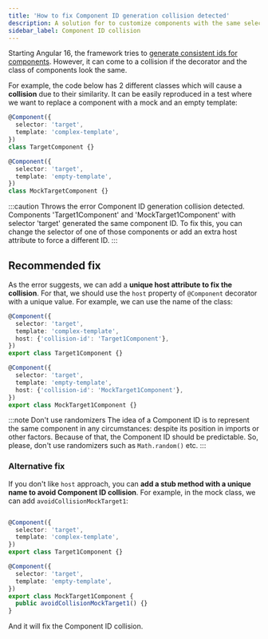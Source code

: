 ```yaml
---
title: 'How to fix Component ID generation collision detected'
description: A solution for to customize components with the same selector
sidebar_label: Component ID collision
---
```


Starting Angular 16, the framework tries to [generate consistent ids for components](https://github.com/angular/angular/commit/0e5f9ba6f427a79a0b741c1780cd2ff72cc3100a#diff-4374dd238deae3e4714315fc97bb9983092ada87475d8e0b8d28e191571941deR668).
However, it can come to a collision if the decorator and the class of components look the same.

For example, the code below has 2 different classes which will cause a **collision** due to their similarity.
It can be easily reproduced in a test where we want to replace a component with a mock and an empty template:

```ts
@Component({
  selector: 'target',
  template: 'complex-template',
})
class TargetComponent {}

@Component({
  selector: 'target',
  template: 'empty-template',
})
class MockTargetComponent {}
```

:::caution Throws the error
Component ID generation collision detected. Components 'Target1Component' and 'MockTarget1Component' with selector 'target' generated the same component ID. To fix this, you can change the selector of one of those components or add an extra host attribute to force a different ID. 
:::

## Recommended fix

As the error suggests, we can add a **unique host attribute to fix the collision**.
For that, we should use the `host` property of `@Component` decorator with a unique value.
For example, we can use the name of the class:

```ts
@Component({
  selector: 'target',
  template: 'complex-template',
  host: {'collision-id': 'Target1Component'},
})
export class Target1Component {}

@Component({
  selector: 'target',
  template: 'empty-template',
  host: {'collision-id': 'MockTarget1Component'},
})
export class MockTarget1Component {}
```

:::note Don't use randomizers
The idea of a Component ID is to represent the same component in any circumstances: despite its position in imports or other factors.
Because of that, the Component ID should be predictable. So, please, don't use randomizers such as `Math.random()` etc.
:::

### Alternative fix

If you don't like `host` approach, you can **add a stub method with a unique name to avoid Component ID collision**.
For example, in the mock class, we can add `avoidCollisionMockTarget1`:

```ts

@Component({
  selector: 'target',
  template: 'complex-template',
})
export class Target1Component {}

@Component({
  selector: 'target',
  template: 'empty-template',
})
export class MockTarget1Component {
  public avoidCollisionMockTarget1() {}
}
```

And it will fix the Component ID collision.
